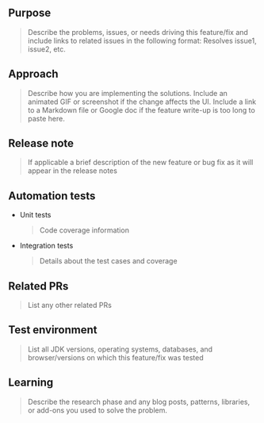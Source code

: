 ## Purpose
> Describe the problems, issues, or needs driving this feature/fix and include links to related issues in the following 
> format: Resolves issue1, issue2, etc.

## Approach
> Describe how you are implementing the solutions. Include an animated GIF or screenshot if the change affects the UI. 
> Include a link to a Markdown file or Google doc if the feature 
> write-up is too long to paste here.

## Release note
> If applicable a brief description of the new feature or bug fix as it will appear in the release notes

## Automation tests
 - Unit tests 
   > Code coverage information
 - Integration tests
   > Details about the test cases and coverage

## Related PRs
> List any other related PRs

## Test environment
> List all JDK versions, operating systems, databases, and browser/versions on which this feature/fix was tested
 
## Learning
> Describe the research phase and any blog posts, patterns, libraries, or add-ons you used to solve the problem.                        